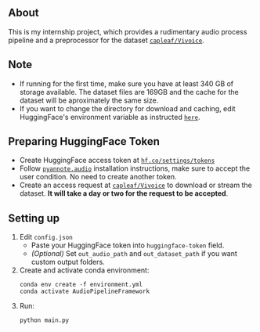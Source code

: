 ## About
This is my internship project, which provides a rudimentary audio process pipeline and a preprocessor for the dataset [`capleaf/Vivoice`](https://huggingface.co/datasets/capleaf/viVoice).
## Note
* If running for the first time, make sure you have at least 340 GB of storage available. The dataset files are 169GB and the cache for the dataset will be aproximately the same size.
* If you want to change the directory for download and caching, edit HuggingFace's environment variable as instructed [`here`](https://huggingface.co/docs/huggingface_hub/en/package_reference/environment_variables).

## Preparing HuggingFace Token
* Create HuggingFace access token at [`hf.co/settings/tokens`](https://hf.co/settings/tokens)
* Follow [`pyannote.audio`](https://github.com/pyannote/pyannote-audio) installation instructions, make sure to accept the user condition. No need to create another token.
* Create an access request at [`capleaf/Vivoice`](https://huggingface.co/datasets/capleaf/viVoice) to download or stream the dataset. **It will take a day or two for the request to be accepted**.

## Setting up
1. Edit `config.json`
    - Paste your HuggingFace token into `huggingface-token` field.
    - *(Optional)* Set `out_audio_path` and `out_dataset_path` if you want custom output folders.
2. Create and activate conda environment:
    ```
    conda env create -f environment.yml
    conda activate AudioPipelineFramework
    ```
3. Run:
    ```
    python main.py
    ```
